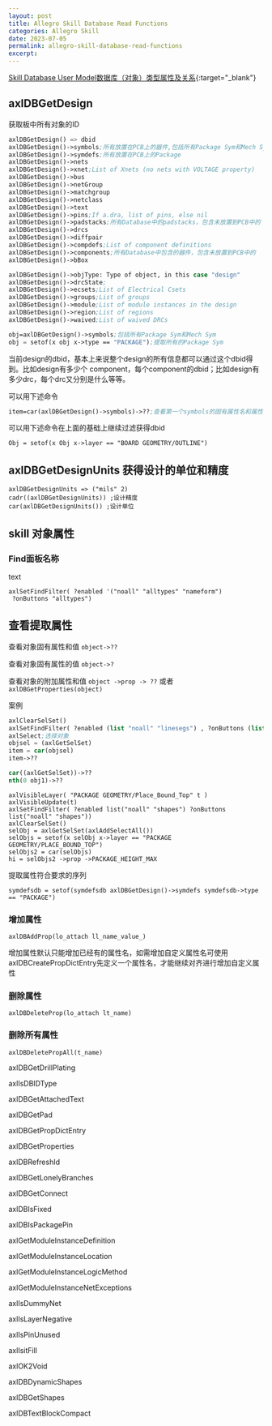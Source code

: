 ```yaml
---
layout: post
title: Allegro Skill Database Read Functions
categories: Allegro Skill
date: 2023-07-05
permalink: allegro-skill-database-read-functions
excerpt: 
---
```

[Skill Database User Model数据库（对象）类型属性及关系](https://tiny-yhw.github.io//allegro-skill-database-user-model){:target="_blank"}


## axlDBGetDesign

获取板中所有对象的ID

```lisp
axlDBGetDesign() => dbid
axlDBGetDesign()->symbols;所有放置在PCB上的器件,包括所有Package Sym和Mech Sym
axlDBGetDesign()->symdefs;所有放置在PCB上的Package
axlDBGetDesign()->nets
axlDBGetDesign()->xnet;List of Xnets (no nets with VOLTAGE property)
axlDBGetDesign()->bus
axlDBGetDesign()->netGroup
axlDBGetDesign()->matchgroup
axlDBGetDesign()->netclass
axlDBGetDesign()->text
axlDBGetDesign()->pins;If a.dra, list of pins, else nil
axlDBGetDesign()->padstacks;所有Database中的padstacks，包含未放置到PCB中的
axlDBGetDesign()->drcs
axlDBGetDesign()->diffpair
axlDBGetDesign()->compdefs;List of component definitions
axlDBGetDesign()->components;所有Database中包含的器件，包含未放置到PCB中的
axlDBGetDesign()->bBox

axlDBGetDesign()->objType: Type of object, in this case "design"
axlDBGetDesign()->drcState;
axlDBGetDesign()->ecsets;List of Electrical Csets
axlDBGetDesign()->groups;List of groups
axlDBGetDesign()->module;List of module instances in the design
axlDBGetDesign()->region;List of regions
axlDBGetDesign()->waived;List of waived DRCs

obj=axlDBGetDesign()->symbols;包括所有Package Sym和Mech Sym
obj = setof(x obj x->type == "PACKAGE");提取所有的Package Sym
```

当前design的dbid，基本上来说整个design的所有信息都可以通过这个dbid得到。比如design有多少个 component，每个component的dbid；比如design有多少drc，每个drc又分别是什么等等。

可以用下述命令
```lisp
item=car(axlDBGetDesign()->symbols)->??;查看第一个symbols的固有属性名和属性值

```

可以用下述命令在上面的基础上继续过滤获得dbid

```
Obj = setof(x Obj x->layer == "BOARD GEOMETRY/OUTLINE")
```



## axlDBGetDesignUnits 获得设计的单位和精度

```
axlDBGetDesignUnits => ("mils" 2)
cadr((axlDBGetDesignUnits)) ;设计精度
car(axlDBGetDesignUnits()) ;设计单位
```

## skill 对象属性

### Find面板名称

text

```
axlSetFindFilter( ?enabled '("noall" "alltypes" "nameform")
 ?onButtons "alltypes")
```

## 查看提取属性

查看对象固有属性和值 `object->??`

查看对象固有属性的值 `object->?`

查看对象的附加属性和值 `object ->prop -> ??` 或者 `axlDBGetProperties(object)`

案例

```lisp
axlClearSelSet()
axlSetFindFilter( ?enabled (list "noall" "linesegs") , ?onButtons (list "linesegs"))
axlSelect;选择对象
objsel = (axlGetSelSet)
item = car(objsel)
item->??

car((axlGetSelSet))->??
nth(0 obj1)->??
```

```
axlVisibleLayer( "PACKAGE GEOMETRY/Place_Bound_Top" t )
axlVisibleUpdate(t)
axlSetFindFilter( ?enabled list("noall" "shapes") ?onButtons list("noall" "shapes"))
axlClearSelSet()
selObj = axlGetSelSet(axlAddSelectAll())
selObjs = setof(x selObj x->layer == "PACKAGE GEOMETRY/PLACE_BOUND_TOP")
selObjs2 = car(selObjs)
hi = selObjs2 ->prop ->PACKAGE_HEIGHT_MAX
```

提取属性符合要求的序列

```
symdefsdb = setof(symdefsdb axlDBGetDesign()->symdefs symdefsdb->type == "PACKAGE")
```

### 增加属性

```
axlDBAddProp(lo_attach ll_name_value_)
```

增加属性默认只能增加已经有的属性名，如需增加自定义属性名可使用axlDBCreatePropDictEntry先定义一个属性名，才能继续对齐进行增加自定义属性

### 删除属性

```
axlDBDeleteProp(lo_attach lt_name)
```

### 删除所有属性

```
axlDBDeletePropAll(t_name)
```

axlDBGetDrillPlating  

axlIsDBIDType  

axlDBGetAttachedText  

axlDBGetPad  

axlDBGetPropDictEntry  

axlDBGetProperties  

axlDBRefreshId  

axlDBGetLonelyBranches  

axlDBGetConnect  

axlDBIsFixed  

axlDBIsPackagePin  

axlGetModuleInstanceDefinition  

axlGetModuleInstanceLocation  

axlGetModuleInstanceLogicMethod  

axlGetModuleInstanceNetExceptions  

axlIsDummyNet  

axlIsLayerNegative  

axlIsPinUnused  

axlIsitFill  

axlOK2Void  

axlDBDynamicShapes  

axlDBGetShapes  

axlDBTextBlockCompact